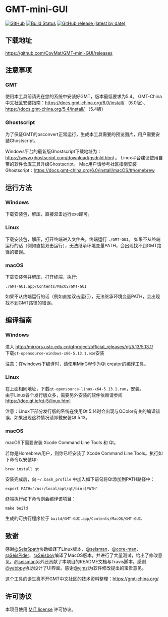# GMT-mini-GUI

[![GitHub](https://img.shields.io/github/license/CovMat/GMT-mini-GUI)](https://github.com/CovMat/GMT-mini-GUI/blob/master/LICENSE)
[![Build Status](https://travis-ci.org/CovMat/GMT-mini-GUI.svg?branch=master)](https://travis-ci.org/CovMat/GMT-mini-GUI)
[![GitHub release (latest by date)](https://img.shields.io/github/v/release/CovMat/GMT-mini-GUI)](https://github.com/CovMat/GMT-mini-GUI/releases)

## 下载地址

https://github.com/CovMat/GMT-mini-GUI/releases

## 注意事项

### GMT

使用本工具前请先在您的系统中安装好GMT，版本最低要求为5.4。
GMT-China中文社区安装指南：https://docs.gmt-china.org/6.0/install/ （6.0版）、https://docs.gmt-china.org/5.4/install/ （5.4版）

### Ghostscript

为了保证GMT的psconvert正常运行，生成本工具需要的预览图片，用户需要安装Ghostscript。

Windows平台的最新版Ghostscript下载地址为：https://www.ghostscript.com/download/gsdnld.html 。
Linux平台建议使用自带的软件仓库工具升级Ghostscript。
Mac用户请参考社区指南安装Ghostscript：https://docs.gmt-china.org/6.0/install/macOS/#homebrew

## 运行方法

### Windows

下载安装包，解压，直接双击运行exe即可。

### Linux

下载安装包，解压，打开终端进入文件夹，终端运行 `./GMT-GUI`。
如果不从终端运行的话（例如直接双击运行），无法继承环境变量PATH，会出现找不到GMT路径的错误。

### macOS

下载安装包并解压，打开终端，执行:
```
./GMT-GUI.app/Contents/MacOS/GMT-GUI
```
如果不从终端运行的话（例如直接双击运行），无法继承环境变量PATH，会出现找不到GMT路径的错误。

## 编译指南

### Windows

进入 http://mirrors.ustc.edu.cn/qtproject/official_releases/qt/5.13/5.13.1/  
下载`qt-opensource-windows-x86-5.13.1.exe`安装

注意：在windows下编译时，请使用MinGW作为Qt creator的编译工具。

### Linux

在上面相同地址，下载`qt-opensource-linux-x64-5.13.1.run`，安装。  
由于Linux各个发行版众多，需要另外安装的软件依赖请参阅 https://doc.qt.io/qt-5/linux.html

注意：Linux下部分发行版的系统在使用Qt 5.14时会出现与QColor有关的编译错误，如果出现这种情况请卸载安装Qt 5.13。

### macOS

macOS下需要安装 Xcode Command Line Tools 和 Qt。

若你是Homebrew用户，则你已经安装了 Xcode Command Line Tools。执行如下命令以安装Qt:
```
brew install qt
```

安装完成后，向 `~/.bash_profile` 中加入如下语句将Qt添加到PATH路径中：
```
export PATH="/usr/local/opt/qt/bin:$PATH"
```

终端执行如下命令则会编译该项目：
```
make build
```
生成的可执行程序位于 `build/GMT-GUI.app/Contents/MacOS/GMT-GUI`.


## 致谢

感谢[@SeisSpath](https://github.com/SeisSpath)协助编译了Linux版本，[@seisman](https://github.com/seisman)、[@core-man](https://github.com/core-man)、[@SeisPider](https://github.com/SeisPider)、[@Seisboy](https://github.com/Seisboy)编译了MacOS版本，并进行了大量测试，给出了修改意见。[@seisman](https://github.com/seisman)另外还贡献了本项目的README文档与Travis脚本。感谢[@yabbpy](https://github.com/yabbpy)协助设计了UI界面。感谢[@yjmzj](https://github.com/yjmzj)为软件修改提出的宝贵意见。

这个工具的诞生离不开GMT中文社区的技术资料整理：https://gmt-china.org/

## 许可协议

本项目使用 [MIT license](LICENSE) 许可协议。